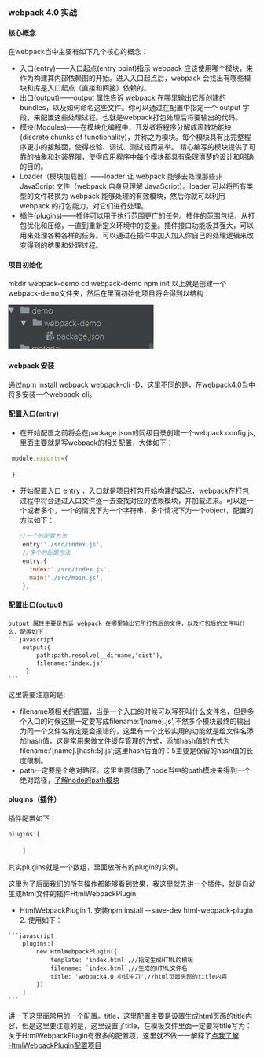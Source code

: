 ### webpack 4.0 实战

#### 核心概念
  在webpack当中主要有如下几个核心的概念：
   * 入口(entry)——入口起点(entry point)指示 webpack 应该使用哪个模块，来作为构建其内部依赖图的开始。进入入口起点后，webpack 会找出有哪些模块和库是入口起点（直接和间接）依赖的。
   * 出口(output)——output 属性告诉 webpack 在哪里输出它所创建的 bundles，以及如何命名这些文件。你可以通过在配置中指定一个 output 字段，来配置这些处理过程。也就是webpack打包处理后将要输出的代码。
   * 模块(Modules)——在模块化编程中，开发者将程序分解成离散功能块(discrete chunks of functionality)，并称之为模块。每个模块具有比完整程序更小的接触面，使得校验、调试、测试轻而易举。 精心编写的模块提供了可靠的抽象和封装界限，使得应用程序中每个模块都具有条理清楚的设计和明确的目的。
   * Loader（模块加载器）——loader 让 webpack 能够去处理那些非 JavaScript 文件（webpack 自身只理解 JavaScript）。loader 可以将所有类型的文件转换为 webpack 能够处理的有效模块，然后你就可以利用 webpack 的打包能力，对它们进行处理。
   * 插件(plugins)——插件可以用于执行范围更广的任务。插件的范围包括，从打包优化和压缩，一直到重新定义环境中的变量。插件接口功能极其强大，可以用来处理各种各样的任务。可以通过在插件中加入加入你自己的处理逻辑来改变得到的结果和处理过程。
#### 项目初始化
   mkdir webpack-demo
   cd webpack-demo
   npm init
   以上就是创建一个webpack-demo文件夹，然后在里面初始化项目将会得到以结构：

   ![image](./material/proinit.jpg)

#### webpack 安装
   通过npm install webpack webpack-cli -D，这里不同的是，在webpack4.0当中将多安装一个webpack-cli。
####  配置入口(entry)
   * 在开始配置之前将会在package.json的同级目录创建一个webpack.config.js,里面主要就是写webpack的相关配置，大体如下：
   ```javascript
    module.exports={

    }
   ```
   * 开始配置入口 entry ，入口就是项目打包开始构建的起点，webpack在打包过程中将会通过入口文件逐一去查找对应的依赖模块，并加载进来。可以是一个或者多个，一个的情况下为一个字符串，多个情况下为一个object，配置的方法如下：
   ```javascript
      //一个的配置方法
       entry:'./src/index.js',
       //多个的配置方法
       entry:{
         index:'./src/index.js',
         main:'./src/main.js',
       },
   ```

#### 配置出口(output)
    output 属性主要是告诉 webpack 在哪里输出它所打包后的文件，以及打包后的文件叫什么，配置如下：
    ```javascript
        output:{
            path:path.resolve(__dirname,'dist'),
            filename:'index.js'
         }
    ```
   这里需要注意的是:
   * filename项相关的配置，当是一个入口的时候可以写死叫什么文件名，但是多个入口的时候这里一定要写成filename:'[name].js',不然多个模块最终的输出为同一个文件名肯定是会报错的，这里有一个比较实用的功能就是给文件名添加hash值，这是常用来做文件缓存管理的方式，添加hash值的方式为filename:'[name].[hash:5].js';这里hash后面的：5主要是保留的hash值的长度限制。
   * path一定要是个绝对路径。这里主要借助了node当中的path模块来得到一个绝对路径，[了解node的path模块](http://nodejs.cn/api/path.html)

#### plugins（插件）
   插件配置如下：
   ```javascript
   plugins:[

       ]
   ```
   其实plugins就是一个数组，里面放所有的plugin的实例。

   这里为了后面我们的所有操作都能够看到效果，我这里就先讲一个插件，就是自动生成html文件的插件HtmlWebpackPlugin
   * HtmlWebpackPlugin
    1. 安装npm install --save-dev html-webpack-plugin
    2. 使用如下：

    ```javascript
        plugins:[
            new HtmlWebpackPlugin({
                template: 'index.html',//指定生成HTML的模板
                filename: `index.html`,//生成的HTML文件名
                title: 'webpack4.0 小试牛刀',//html页面头部的title内容
            })
        ]
    ```
   讲一下这里面常用的一个配置。title，这里配置主要是设置生成html页面的title内容，但是这里要注意的是，这里设置了title，在模板文件里面一定要将title写为：
        <title><%=htmlWebpackPlugin.options.title%></title>
   关于HtmlWebpackPlugin有很多的配置项，这里就不做一一解释了[点我了解HtmlWebpackPlugin配置项目](https://github.com/jantimon/html-webpack-plugin#configuration)